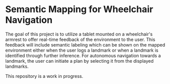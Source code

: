 # Semantic Mapping for Wheelchair Navigation
The goal of this project is to utilize a tablet mounted on a wheelchair's armrest to offer real-time feedback of the environment to the user. This feedback will include semantic labeling which can be shown on the mapped environment either when the user logs a landmark or when a landmark is identified through further inference. For autonomous navigation towards a landmark, the user can initiate a plan by selecting it from the displayed landmarks.

This repository is a work in progress.